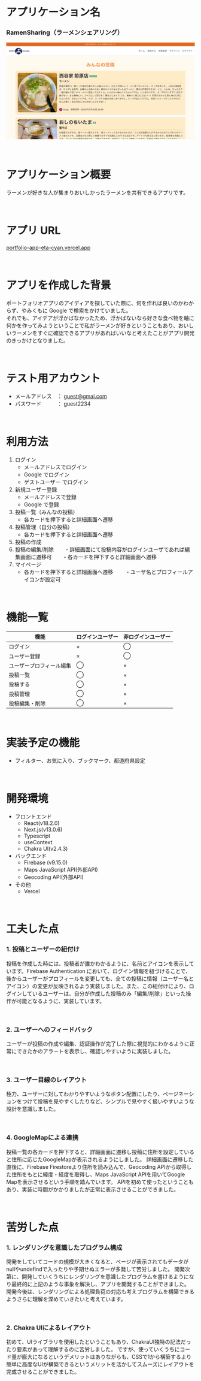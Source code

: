 # アプリケーション名

### RamenSharing（ラーメンシェアリング）
![アプリ画像](https://github.com/yukikaze223422/portfolio-app/blob/main/RamenSharing.png)

<br>

# アプリケーション概要

ラーメンが好きな人が集まりおいしかったラーメンを共有できるアプリです。

<br>

# アプリ URL

[portfolio-app-eta-cyan.vercel.app](https://portfolio-app-eta-cyan.vercel.app/)

<br>

# アプリを作成した背景

ポートフォリオアプリのアイディアを探していた際に、何を作れば良いのかわからず、やみくもに Google で検索をかけていました。<br>
それでも、アイデアが浮かばなかったため、浮かばないなら好きな食べ物を軸に何かを作ってみようということで私がラーメンが好きということもあり、おいしいラーメンをすぐに確認できるアプリがあればいいなと考えたことがアプリ開発のきっかけとなりました。

<br>

# テスト用アカウント

- メールアドレス　： guest@gmai.com
- パスワード　　　： guest2234

<br>

# 利用方法

1. ログイン
   - メールアドレスでログイン
   - Google でログイン
   - ゲストユーザー でログイン
2. 新規ユーザー登録
   - メールアドレスで登録
   - Google で登録
3. 投稿一覧（みんなの投稿）
   - 各カードを押下すると詳細画面へ遷移
4. 投稿管理（自分の投稿）
   - 各カードを押下すると詳細画面へ遷移
5. 投稿の作成
6. 投稿の編集/削除
　　- 詳細画面にて投稿内容がログインユーザであれば編集画面に遷移可
　　- 各カードを押下すると詳細画面へ遷移
7. マイページ
    - 各カードを押下すると詳細画面へ遷移
　　 - ユーザ名とプロフィールアイコンが設定可

<br>

# 機能一覧

| 機能                     | ログインユーザー | 非ログインユーザー |
| ------------------------ | ---------------- | ------------------ |
| ログイン            | ×                | ◯                  |
| ユーザー登録             | ×                | ◯                  |
| ユーザープロフィール編集 | ◯                | ×                  |
| 投稿一覧                 | ◯                | ×                  |
| 投稿する                 | ◯                | ×                  |
| 投稿管理                 | ◯                | ×                  |
| 投稿編集・削除           | ◯                | ×                  |

<br>

# 実装予定の機能

- フィルター、お気に入り、ブックマーク、都道府県設定

<br>

# 開発環境

- フロントエンド
  - React(v18.2.0)
  - Next.js(v13.0.6)
  - Typescript
  - useContext
  - Chakra UI(v2.4.3)
- バックエンド
  - Firebase (v9.15.0)
  - Maps JavaScript API(外部API)
  - Geocoding API(外部API)
- その他
  - Vercel

<br>

# 工夫した点

### 1. 投稿とユーザーの紐付け

投稿を作成した時には、投稿者が誰かわかるように、名前とアイコンを表示しています。Firebase Authentication
 において、ログイン情報を紐づけることで、後からユーザーがプロフィールを変更しても、全ての投稿に情報（ユーザー名とアイコン）の変更が反映されるよう実装しました。また、この紐付けにより、ログインしているユーザーは、自分が作成した投稿のみ「編集/削除」といった操作が可能となるように、実装しています。

<br>

### 2. ユーザーへのフィードバック

ユーザーが投稿の作成や編集、認証操作が完了した際に視覚的にわかるように正常にできたかのアラートを表示し、確認しやすいように実装しました。

<br>

### 3. ユーザー目線のレイアウト

極力、ユーザーに対してわかりやすいようなボタン配置にしたり、ページネーションをつけて投稿を見やすくしたりなど、シンプルで見やすく扱いやすいような設計を意識しました。

<br>

### 4. GoogleMapによる連携

投稿一覧の各カードを押下すると、詳細画面に遷移し投稿に住所を設定していると住所に応じたGoogleMapが表示されるようにしました。
詳細画面に遷移した直後に、Firebase Firestoreより住所を読み込んで、Geocoding APIから取得した住所をもとに緯度・経度を取得し、Maps JavaScript APIを用いてGoogle Mapを表示させるという手順を踏んでいます。
APIを初めて使ったということもあり、実装に時間がかかりましたが正常に表示させることができました。

<br>

# 苦労した点

### 1. レンダリングを意識したプログラム構成

開発をしていてコードの規模が大きくなると、ページが表示されてもデータがnullやundefindで入ったりや予期せぬエラーが多発して苦労しました。
開発次第に、開発していくうちにレンダリングを意識したプログラムを書けるようになり最終的に上記のような事象を解決し、アプリを開発することができました。
開発今後は、レンダリングによる処理負荷の対応も考えプログラムを構築できるようさらに理解を深めていきたいと考えています。


<br>

### 2. Chakra UIによるレイアウト

初めて、UIライブラリを使用したということもあり、ChakraUI独特の記法だったり要素があって理解するのに苦労しました。
ですが、使っていくうちにコード量が膨大になるというデメリットはありながらも、CSSで1から構築するより簡単に高度なUIが構築できるというメリットを活かしてスムーズにレイアウトを完成させることができました。

<br>

